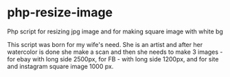 # php-resize-image

Php script for resizing jpg image and for making square image with white bg

This script was born for my wife's need. She is an artist and after her watercolor is done she make a scan and then she needs to make 3 images - for ebay with long side 2500px, for FB - with long side 1200px, and for site and instagram square image 1000 px.

